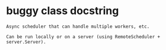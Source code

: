 # buggy class docstring

```text
Async scheduler that can handle multiple workers, etc.

Can be run locally or on a server (using RemoteScheduler + server.Server).
```
